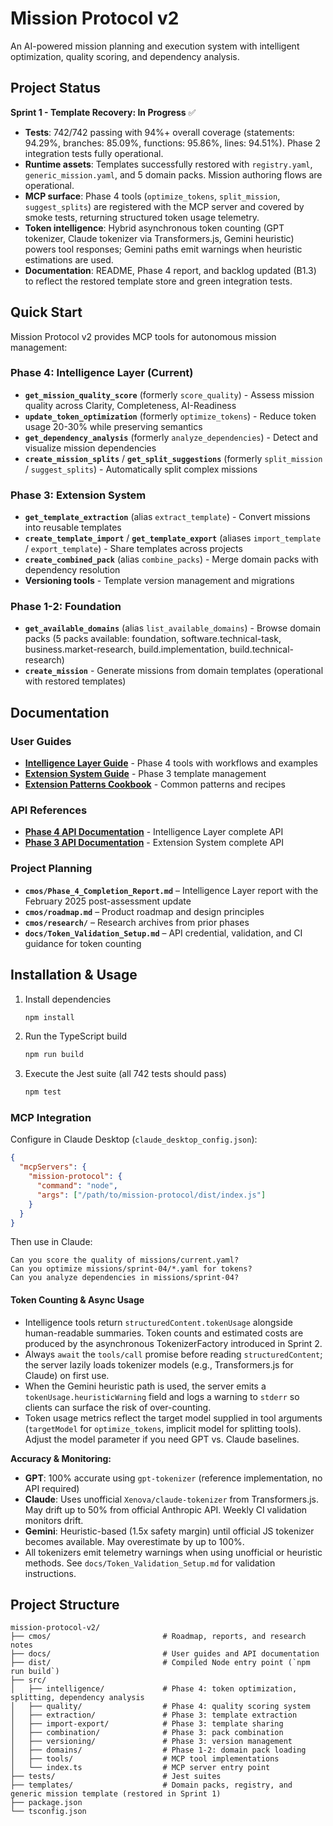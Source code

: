 # Mission Protocol v2

An AI-powered mission planning and execution system with intelligent optimization, quality scoring, and dependency analysis.

## Project Status

**Sprint 1 - Template Recovery: In Progress** ✅

- **Tests**: 742/742 passing with 94%+ overall coverage (statements: 94.29%, branches: 85.09%, functions: 95.86%, lines: 94.51%). Phase 2 integration tests fully operational.
- **Runtime assets**: Templates successfully restored with `registry.yaml`, `generic_mission.yaml`, and 5 domain packs. Mission authoring flows are operational.
- **MCP surface**: Phase 4 tools (`optimize_tokens`, `split_mission`, `suggest_splits`) are registered with the MCP server and covered by smoke tests, returning structured token usage telemetry.
- **Token intelligence**: Hybrid asynchronous token counting (GPT tokenizer, Claude tokenizer via Transformers.js, Gemini heuristic) powers tool responses; Gemini paths emit warnings when heuristic estimations are used.
- **Documentation**: README, Phase 4 report, and backlog updated (B1.3) to reflect the restored template store and green integration tests.

## Quick Start

Mission Protocol v2 provides MCP tools for autonomous mission management:

### Phase 4: Intelligence Layer (Current)
- **`get_mission_quality_score`** (formerly `score_quality`) - Assess mission quality across Clarity, Completeness, AI-Readiness
- **`update_token_optimization`** (formerly `optimize_tokens`) - Reduce token usage 20-30% while preserving semantics
- **`get_dependency_analysis`** (formerly `analyze_dependencies`) - Detect and visualize mission dependencies
- **`create_mission_splits`** / **`get_split_suggestions`** (formerly `split_mission` / `suggest_splits`) - Automatically split complex missions

### Phase 3: Extension System
- **`get_template_extraction`** (alias `extract_template`) - Convert missions into reusable templates
- **`create_template_import`** / **`get_template_export`** (aliases `import_template` / `export_template`) - Share templates across projects
- **`create_combined_pack`** (alias `combine_packs`) - Merge domain packs with dependency resolution
- **Versioning tools** - Template version management and migrations

### Phase 1-2: Foundation
- **`get_available_domains`** (alias `list_available_domains`) - Browse domain packs (5 packs available: foundation, software.technical-task, business.market-research, build.implementation, build.technical-research)
- **`create_mission`** - Generate missions from domain templates (operational with restored templates)

## Documentation

### User Guides
- **[Intelligence Layer Guide](docs/Intelligence_Layer_Guide.md)** - Phase 4 tools with workflows and examples
- **[Extension System Guide](docs/Extension_System_Guide.md)** - Phase 3 template management
- **[Extension Patterns Cookbook](docs/Extension_Patterns_Cookbook.md)** - Common patterns and recipes

### API References
- **[Phase 4 API Documentation](docs/API_Documentation_Phase4.md)** - Intelligence Layer complete API
- **[Phase 3 API Documentation](docs/API_Documentation.md)** - Extension System complete API

### Project Planning
- **`cmos/Phase_4_Completion_Report.md`** – Intelligence Layer report with the February 2025 post-assessment update
- **`cmos/roadmap.md`** – Product roadmap and design principles
- **`cmos/research/`** – Research archives from prior phases
- **`docs/Token_Validation_Setup.md`** – API credential, validation, and CI guidance for token counting

## Installation & Usage

1. Install dependencies
   ```bash
   npm install
   ```
2. Run the TypeScript build
   ```bash
   npm run build
   ```
3. Execute the Jest suite (all 742 tests should pass)
   ```bash
   npm test
   ```

### MCP Integration

Configure in Claude Desktop (`claude_desktop_config.json`):

```json
{
  "mcpServers": {
    "mission-protocol": {
      "command": "node",
      "args": ["/path/to/mission-protocol/dist/index.js"]
    }
  }
}
```

Then use in Claude:
```
Can you score the quality of missions/current.yaml?
Can you optimize missions/sprint-04/*.yaml for tokens?
Can you analyze dependencies in missions/sprint-04?
```

#### Token Counting & Async Usage

- Intelligence tools return `structuredContent.tokenUsage` alongside human-readable summaries. Token counts and estimated costs are produced by the asynchronous TokenizerFactory introduced in Sprint 2.
- Always `await` the `tools/call` promise before reading `structuredContent`; the server lazily loads tokenizer models (e.g., Transformers.js for Claude) on first use.
- When the Gemini heuristic path is used, the server emits a `tokenUsage.heuristicWarning` field and logs a warning to `stderr` so clients can surface the risk of over-counting.
- Token usage metrics reflect the target model supplied in tool arguments (`targetModel` for `optimize_tokens`, implicit model for splitting tools). Adjust the model parameter if you need GPT vs. Claude baselines.

**Accuracy & Monitoring:**
- **GPT**: 100% accurate using `gpt-tokenizer` (reference implementation, no API required)
- **Claude**: Uses unofficial `Xenova/claude-tokenizer` from Transformers.js. May drift up to 50% from official Anthropic API. Weekly CI validation monitors drift.
- **Gemini**: Heuristic-based (1.5x safety margin) until official JS tokenizer becomes available. May overestimate by up to 100%.
- All tokenizers emit telemetry warnings when using unofficial or heuristic methods. See `docs/Token_Validation_Setup.md` for validation instructions.

## Project Structure

```
mission-protocol-v2/
├── cmos/                         # Roadmap, reports, and research notes
├── docs/                         # User guides and API documentation
├── dist/                         # Compiled Node entry point (`npm run build`)
├── src/
│   ├── intelligence/             # Phase 4: token optimization, splitting, dependency analysis
│   ├── quality/                  # Phase 4: quality scoring system
│   ├── extraction/               # Phase 3: template extraction
│   ├── import-export/            # Phase 3: template sharing
│   ├── combination/              # Phase 3: pack combination
│   ├── versioning/               # Phase 3: version management
│   ├── domains/                  # Phase 1-2: domain pack loading
│   ├── tools/                    # MCP tool implementations
│   └── index.ts                  # MCP server entry point
├── tests/                        # Jest suites
├── templates/                    # Domain packs, registry, and generic mission template (restored in Sprint 1)
├── package.json
└── tsconfig.json
